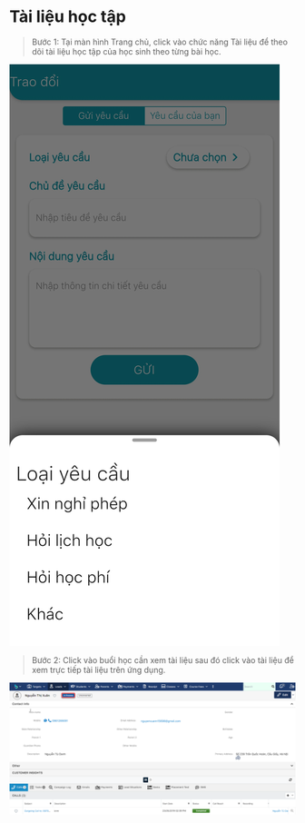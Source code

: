 # Tài liệu học tập

> Bước 1: Tại màn hình Trang chủ, click vào chức năng Tài liệu để theo dõi tài liệu học tập của học sinh theo từng bài học.

![](../.gitbook/assets/image%20%2824%29.png)

> Bước 2: Click vào buổi học cần xem tài liệu sau đó click vào tài liệu để xem trực tiếp tài liệu trên ứng dụng.

![](../.gitbook/assets/image%20%2832%29.png)

